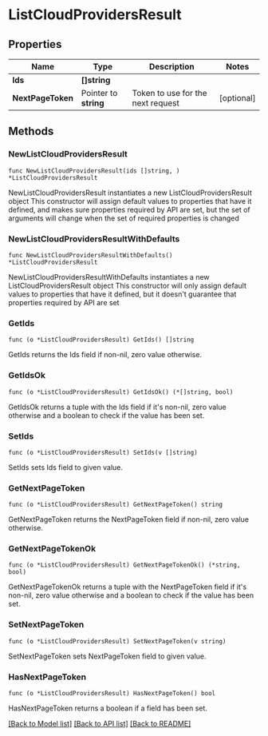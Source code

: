 # ListCloudProvidersResult

## Properties

Name | Type | Description | Notes
------------ | ------------- | ------------- | -------------
**Ids** | **[]string** |  | 
**NextPageToken** | Pointer to **string** | Token to use for the next request | [optional] 

## Methods

### NewListCloudProvidersResult

`func NewListCloudProvidersResult(ids []string, ) *ListCloudProvidersResult`

NewListCloudProvidersResult instantiates a new ListCloudProvidersResult object
This constructor will assign default values to properties that have it defined,
and makes sure properties required by API are set, but the set of arguments
will change when the set of required properties is changed

### NewListCloudProvidersResultWithDefaults

`func NewListCloudProvidersResultWithDefaults() *ListCloudProvidersResult`

NewListCloudProvidersResultWithDefaults instantiates a new ListCloudProvidersResult object
This constructor will only assign default values to properties that have it defined,
but it doesn't guarantee that properties required by API are set

### GetIds

`func (o *ListCloudProvidersResult) GetIds() []string`

GetIds returns the Ids field if non-nil, zero value otherwise.

### GetIdsOk

`func (o *ListCloudProvidersResult) GetIdsOk() (*[]string, bool)`

GetIdsOk returns a tuple with the Ids field if it's non-nil, zero value otherwise
and a boolean to check if the value has been set.

### SetIds

`func (o *ListCloudProvidersResult) SetIds(v []string)`

SetIds sets Ids field to given value.


### GetNextPageToken

`func (o *ListCloudProvidersResult) GetNextPageToken() string`

GetNextPageToken returns the NextPageToken field if non-nil, zero value otherwise.

### GetNextPageTokenOk

`func (o *ListCloudProvidersResult) GetNextPageTokenOk() (*string, bool)`

GetNextPageTokenOk returns a tuple with the NextPageToken field if it's non-nil, zero value otherwise
and a boolean to check if the value has been set.

### SetNextPageToken

`func (o *ListCloudProvidersResult) SetNextPageToken(v string)`

SetNextPageToken sets NextPageToken field to given value.

### HasNextPageToken

`func (o *ListCloudProvidersResult) HasNextPageToken() bool`

HasNextPageToken returns a boolean if a field has been set.


[[Back to Model list]](../README.md#documentation-for-models) [[Back to API list]](../README.md#documentation-for-api-endpoints) [[Back to README]](../README.md)


